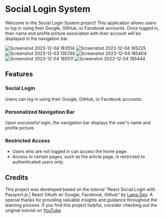 # Social Login System
Welcome to the Social Login System project!
This application allows users to log in using their Google, 
GitHub, or Facebook accounts. 
Once logged in, their name and profile picture associated with their account 
will be displayed in the navigation bar.

![Screenshot 2023-12-04 183514](https://github.com/Danita0023/SocialLoginSystem-2-/assets/146582665/c082edc6-d75a-40d9-b582-90aa8feff59b)
![Screenshot 2023-12-04 185225](https://github.com/Danita0023/SocialLoginSystem-2-/assets/146582665/54bef00e-c783-49a0-8e45-ecae1cae5c48)
![Screenshot 2023-12-03 135749](https://github.com/Danita0023/SocialLoginSystem-2-/assets/146582665/d7b6573d-7fef-4b15-b71c-0941cd11abf9)
![Screenshot 2023-12-04 185404](https://github.com/Danita0023/SocialLoginSystem-2-/assets/146582665/2a974fe6-93d9-4138-b0d9-0618f417d005)
![Screenshot 2023-12-04 185511](https://github.com/Danita0023/SocialLoginSystem-2-/assets/146582665/e1942d75-b165-4a71-b4d6-3932e2ae956b)
![Screenshot 2023-12-04 185444](https://github.com/Danita0023/SocialLoginSystem-2-/assets/146582665/fa286801-b34c-4762-bf47-4573d23882de)






## Features
### Social Login
Users can log in using their Google, GitHub, or Facebook accounts.
### Personalized Navigation Bar
Upon successful login, the navigation bar displays the user's name and profile picture.
### Restricted Access
- Users who are not logged in can access the home page.
- Access to certain pages, such as the article page, is restricted to authenticated users only.

## Credits
This project was developed based on the tutorial
"React Social Login with Passport.js | React OAuth w/ Google, Facebook, Github" by [Lama Dev](https://youtu.be/7K9kDrtc4S8?si=MFzaU-zUEVSSbeS3). 
A special thanks for providing valuable insights and guidance throughout the learning process.
If you find this project helpful, consider checking out the original tutorial on [YouTube](https://youtu.be/7K9kDrtc4S8?si=MFzaU-zUEVSSbeS3).
